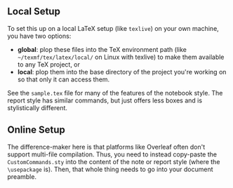 ## Local Setup ##
To set this up on a local LaTeX setup (like `texlive`) on your own machine, you have two options:

  - **global**: plop these files into the TeX environment path (like `~/texmf/tex/latex/local/` on Linux with texlive) to make them available to any TeX project, or
  - **local**: plop them into the base directory of the project you're working on so that only it can access them.

See the `sample.tex` file for many of the features of the notebook style. The report style has similar commands, but just offers less boxes and is stylistically different.


## Online Setup ##
The difference-maker here is that platforms like Overleaf often don't support multi-file compilation. Thus, you need to instead copy-paste the `CustomCommands.sty` into the content of the note or report style (where the `\usepackage` is). Then, that whole thing needs to go into your document preamble.
